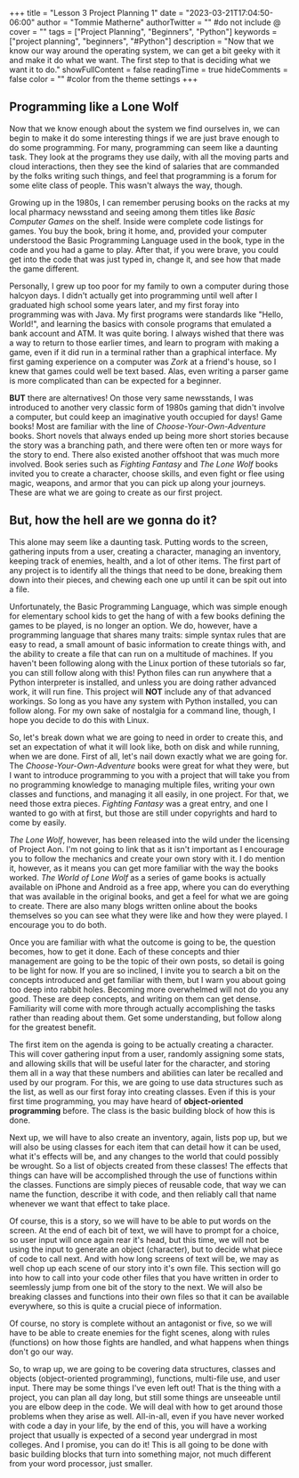 +++
title = "Lesson 3 Project Planning 1"
date = "2023-03-21T17:04:50-06:00"
author = "Tommie Matherne"
authorTwitter = "" #do not include @
cover = ""
tags = ["Project Planning", "Beginners", "Python"]
keywords = ["project planning", "beginners", "#Python"]
description = "Now that we know our way around the operating system, we can get a bit geeky with it and make it do what we want. The first step to that is deciding what we want it to do."
showFullContent = false
readingTime = true
hideComments = false
color = "" #color from the theme settings
+++

## Programming like a Lone Wolf

Now that we know enough about the system we find ourselves in, we can begin to make it do some interesting things if we are just brave enough to do some programming. For many, programming can seem like a daunting task. They look at the programs they use daily, with all the moving parts and cloud interactions, then they see the kind of salaries that are commanded by the folks writing such things, and feel that programming is a forum for some elite class of people. This wasn't always the way, though.

Growing up in the 1980s, I can remember perusing books on the racks at my local pharmacy newsstand and seeing among them titles like *Basic Computer Games* on the shelf. Inside were complete code listings for games. You buy the book, bring it home, and, provided your computer understood the Basic Programming Language used in the book, type in the code and you had a game to play. After that, if you were brave, you could get into the code that was just typed in, change it, and see how that made the game different. 

Personally, I grew up too poor for my family to own a computer during those halcyon days. I didn't actually get into programming until well after I graduated high school some years later, and my first foray into programming was with Java. My first programs were standards like "Hello, World!", and learning the basics with console programs that emulated a bank account and ATM. It was quite boring. I always wished that there was a way to return to those earlier times, and learn to program with making a game, even if it did run in a terminal rather than a graphical interface. My first gaming experience on a computer was *Zork* at a friend's house, so I knew that games could well be text based. Alas, even writing a parser game is more complicated than can be expected for a beginner.

**BUT** there are alternatives! On those very same newsstands, I was introduced to another very classic form of 1980s gaming that didn't involve a computer, but could keep an imaginative youth occupied for days! Game books! Most are familiar with the line of *Choose-Your-Own-Adventure* books. Short novels that always ended up being more short stories because the story was a branching path, and there were often ten or more ways for the story to end. There also existed another offshoot that was much more involved. Book series such as *Fighting Fantasy* and *The Lone Wolf* books invited you to create a character, choose skills, and even fight or flee using magic, weapons, and armor that you can pick up along your journeys. These are what we are going to create as our first project.

## But, how the hell are we gonna do it?

This alone may seem like a daunting task. Putting words to the screen, gathering inputs from a user, creating a character, managing an inventory, keeping track of enemies, health, and a lot of other items. The first part of any project is to identify all the things that need to be done, breaking them down into their pieces, and chewing each one up until it can be spit out into a file.

Unfortunately, the Basic Programming Language, which was simple enough for elementary school kids to get the hang of with a few books defining the games to be played, is no longer an option. We do, however, have a programming language that shares many traits: simple syntax rules that are easy to read, a small amount of basic information to create things with, and the ability to create a file that can run on a multitude of machines. If you haven't been following along with the Linux portion of these tutorials so far, you can still follow along with this! Python files can run anywhere that a Python interpreter is installed, and unless you are doing rather advanced work, it will run fine. This project will **NOT** include any of that advanced workings. So long as you have any system with Python installed, you can follow along. For my own sake of nostalgia for a command line, though, I hope you decide to do this with Linux. 

So, let's break down what we are going to need in order to create this, and set an expectation of what it will look like, both on disk and while running, when we are done. First of all, let's nail down exactly what we are going for. The *Choose-Your-Own-Adventure* books were great for what they were, but I want to introduce programming to you with a project that will take you from no programming knowledge to managing multiple files, writing your own classes and functions, and managing it all easily, in one project. For that, we need those extra pieces. *Fighting Fantasy* was a great entry, and one I wanted to go with at first, but those are still under copyrights and hard to come by easily. 

*The Lone Wolf*, however, has been released into the wild under the licensing of Project Aon. I'm not going to link that as it isn't important as I encourage you to follow the mechanics and create your own story with it. I do mention it, however, as it means you can get more familiar with the way the books worked. *The World of Lone Wolf* as a series of game books is actually available on iPhone and Android as a free app, where you can do everything that was available in the original books, and get a feel for what we are going to create. There are also many blogs written online about the books themselves so you can see what they were like and how they were played. I encourage you to do both.

Once you are familiar with what the outcome is going to be, the question becomes, how to get it done. Each of these concepts and thier management are going to be the topic of their own posts, so detail is going to be light for now. If you are so inclined, I invite you to search a bit on the concepts introduced and get familiar with them, but I warn you about going too deep into rabbit holes. Becoming more overwhelmed will not do you any good. These are deep concepts, and writing on them can get dense. Familiarity will come with more through actually accomplishing the tasks rather than reading about them. Get some understanding, but follow along for the greatest benefit.

The first item on the agenda is going to be actually creating a character. This will cover gathering input from a user, randomly assigning some stats, and allowing skills that will be useful later for the character, and storing them all in a way that these numbers and abilities can later be recalled and used by our program. For this, we are going to use data structures such as the list, as well as our first foray into creating classes. Even if this is your first time programming, you may have heard of **object-oriented programming** before. The class is the basic building block of how this is done.

Next up, we will have to also create an inventory, again, lists pop up, but we will also be using classes for each item that can detail how it can be used, what it's effects will be, and any changes to the world that could possibly be wrought. So a list of objects created from these classes! The effects that things can have will be accomplished through the use of functions within the classes. Functions are simply pieces of reusable code, that way we can name the function, describe it with code, and then reliably call that name whenever we want that effect to take place. 

Of course, this is a story, so we will have to be able to put words on the screen. At the end of each bit of text, we will have to prompt for a choice, so user input will once again rear it's head, but this time, we will not be using the input to generate an object (character), but to decide what piece of code to call next. And with how long screens of text will be, we may as well chop up each scene of our story into it's own file. This section will go into how to call into your code other files that you have written in order to seemlessly jump from one bit of the story to the next. We will also be breaking classes and functions into their own files so that it can be available everywhere, so this is quite a crucial piece of information.

Of course, no story is complete without an antagonist or five, so we will have to be able to create enemies for the fight scenes, along with rules (functions) on how those fights are handled, and what happens when things don't go our way.

So, to wrap up, we are going to be covering data structures, classes and objects (object-oriented programming), functions, multi-file use, and user input. There may be some things I've even left out! That is the thing with a project, you can plan all day long, but still some things are unseeable until you are elbow deep in the code. We will deal with how to get around those problems when they arise as well. All-in-all, even if you have never worked with code a day in your life, by the end of this, you will have a working project that usually is expected of a second year undergrad in most colleges. And I promise, you can do it! This is all going to be done with basic building blocks that turn into something major, not much different from your word processor, just smaller.
